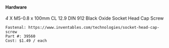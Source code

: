 #### Hardware

*4* X M5-0.8 x 100mm CL 12.9 DIN 912 Black Oxide Socket Head Cap Screw

    Fastenal: https://www.inventables.com/technologies/socket-head-cap-screw
    Part #: 39560
    Cost: $1.49 / each